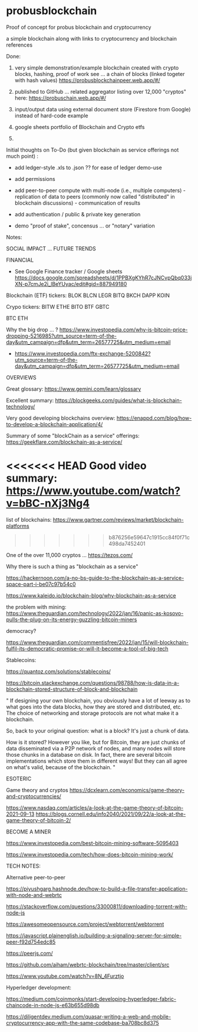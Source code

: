# probusblockchain
Proof of concept for probus blockchain and cryptocurrency

a simple blockchain along with  links to cryptocurrency and blockchain references


Done:

1) very simple demonstration/example blockchain created with crypto blocks, hashing, proof of work
see ... a chain of blocks (linked togeter with hash values) https://probusblockchainpeer.web.app/#/

2) published to GitHub  ... related aggregator listing over 12,000 "cryptos" here: https://probuschain.web.app/#/

3) input/output data using external document store (Firestore from Google) instead of hard-code example 

4) google sheets portfolio of Blockchain and Crypto etfs 
5) 

Initial thoughts on To-Do (but given blockchain as service offerings not much point) :
 
- add ledger-style .xls to .json ?? for ease of ledger demo-use 

- add permissions

- add peer-to-peer compute with multi-node (i.e., multiple computers)
      - replication of data to peers  (commonly now called "distributed" in blockchain discussions)
      - communication of results

- add authentication / public & private key generation 

- demo "proof of stake", concensus ... or "notary" variation



Notes:


SOCIAL IMPACT ... FUTURE TRENDS






FINANCIAL

- See Google Finance tracker / Google sheets https://docs.google.com/spreadsheets/d/1PPBXgKYhR7cJNCvpQbq033jXN-p7cmJe2i_lBeYUyac/edit#gid=887949180

Blockchain (ETF) tickers: 
BLOK
BLCN
LEGR
BITQ
BKCH
DAPP
KOIN

Crypo tickers:
BITW
ETHE
BITO
BTF
GBTC

BTC
ETH




Why the big drop ... ?  https://www.investopedia.com/why-is-bitcoin-price-dropping-5216985?utm_source=term-of-the-day&utm_campaign=dfp&utm_term=26577725&utm_medium=email



- https://www.investopedia.com/ftx-exchange-5200842?utm_source=term-of-the-day&utm_campaign=dfp&utm_term=26577725&utm_medium=email








OVERVIEWS

Great glossary: https://www.gemini.com/learn/glossary

Excellent summary:  https://blockgeeks.com/guides/what-is-blockchain-technology/

Very good developing blockchains overview: https://enappd.com/blog/how-to-develop-a-blockchain-application/4/

Summary of some "blockChain as a service" offerings:  https://geekflare.com/blockchain-as-a-service/

<<<<<<< HEAD
Good video summary: 
https://www.youtube.com/watch?v=bBC-nXj3Ng4
=======
list of blockchains: https://www.gartner.com/reviews/market/blockchain-platforms

>>>>>>> b876256e59647c1915cc84f0f71c498da7452401


One of the over 11,000 cryptos ... https://tezos.com/


Why there is such a thing as "blockchain as a service"

https://hackernoon.com/a-no-bs-guide-to-the-blockchain-as-a-service-space-part-i-be07c97b54c0


https://www.kaleido.io/blockchain-blog/why-blockchain-as-a-service



the problem with mining:
https://www.theguardian.com/technology/2022/jan/16/panic-as-kosovo-pulls-the-plug-on-its-energy-guzzling-bitcoin-miners

democracy?

https://www.theguardian.com/commentisfree/2022/jan/15/will-blockchain-fulfil-its-democratic-promise-or-will-it-become-a-tool-of-big-tech



Stablecoins:

https://quantoz.com/solutions/stablecoins/



 
https://bitcoin.stackexchange.com/questions/98788/how-is-data-in-a-blockchain-stored-structure-of-block-and-blockchain

" If designing your own blockchain, you obviously have a lot of leeway as to what goes into the data blocks, 
how they are stored and distributed, etc. The choice of networking and storage protocols are not what make it a blockchain.

So, back to your original question: what is a block? It's just a chunk of data.

How is it stored? However you like, but for Bitcoin, they are just chunks of data disseminated via a P2P network of nodes, 
and many nodes will store those chunks in a database on disk. 
In fact, there are several bitcoin implementations which store them in different ways! 
But they can all agree on what's valid, because of the blockchain. "
  
 
 ESOTERIC
  
  Game theory and cryptos
   https://dcxlearn.com/economics/game-theory-and-cryptocurrencies/
   
   https://www.nasdaq.com/articles/a-look-at-the-game-theory-of-bitcoin-2021-09-13
   https://blogs.cornell.edu/info2040/2021/09/22/a-look-at-the-game-theory-of-bitcoin-2/




BECOME A MINER


https://www.investopedia.com/best-bitcoin-mining-software-5095403


https://www.investopedia.com/tech/how-does-bitcoin-mining-work/




TECH NOTES:

Alternative peer-to-peer

https://piyushgarg.hashnode.dev/how-to-build-a-file-transfer-application-with-node-and-webrtc
 
https://stackoverflow.com/questions/33000811/downloading-torrent-with-node-js


https://awesomeopensource.com/project/webtorrent/webtorrent


https://javascript.plainenglish.io/building-a-signaling-server-for-simple-peer-f92d754edc85


https://peerjs.com/


https://github.com/aiham/webrtc-blockchain/tree/master/client/src


https://www.youtube.com/watch?v=8N_4Furztjo



Hyperledger development:

https://medium.com/coinmonks/start-developing-hyperledger-fabric-chaincode-in-node-js-e63b655d98db



https://diligentdev.medium.com/quasar-writing-a-web-and-mobile-cryptocurrency-app-with-the-same-codebase-ba708bc8d375



